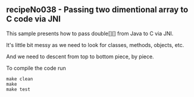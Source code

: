 recipeNo038 - Passing two dimentional array to C code via JNI
---

This sample presents how to pass double[][] from Java to C via JNI.

It's little bit messy as we need to look for classes, methods, objects, etc.

And we need to descent from top to bottom piece, by piece.

To compile the code run

    make clean
    make 
    make test


